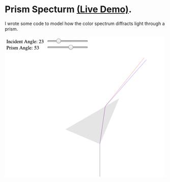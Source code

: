 # Prism Specturm [(Live Demo)](https://ccorcos.github.io/prism-specturm/).

I wrote some code to model how the color spectrum diffracts light through a prism.

![](demo.gif)

